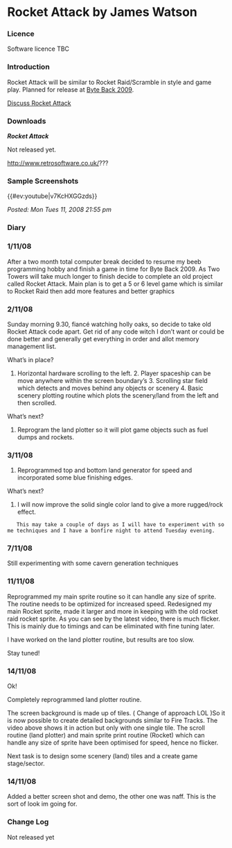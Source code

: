 # Rocket Attack by James Watson

### Licence

Software licence TBC

### Introduction

Rocket Attack will be similar to Rocket Raid/Scramble in style and game play. Planned for release at [Byte Back 2009](http://www.byte-back.info/).

[Discuss Rocket Attack](http://www.retrosoftware.co.uk/forum/viewforum.php?f=40)

### Downloads

***Rocket Attack***
Not released yet.
http://www.retrosoftware.co.uk/???

### Sample Screenshots

{{\#ev:youtube|v7KcHXGGzds}}
*Posted: Mon Tues 11, 2008 21:55 pm*

### Diary

### 1/11/08

After a two month total computer break decided to resume my beeb programming hobby and finish a game in time for Byte Back 2009. As Two Towers will take much longer to finish decide to complete an old project called Rocket Attack. Main plan is to get a 5 or 6 level game which is similar to Rocket Raid then add more features and better graphics

### 2/11/08

Sunday morning 9.30, fiancé watching holly oaks, so decide to take old Rocket Attack code apart. Get rid of any code witch I don’t want or could be done better and generally get everything in order and allot memory management list.

What’s in place?

1. Horizontal hardware scrolling to the left. 2. Player spaceship can be move anywhere within the screen boundary’s 3. Scrolling star field which detects and moves behind any objects or scenery 4. Basic scenery plotting routine which plots the scenery/land from the left and then scrolled.

What’s next?

1. Reprogram the land plotter so it will plot game objects such as fuel dumps and rockets.

### 3/11/08

1. Reprogrammed top and bottom land generator for speed and incorporated some blue finishing edges.

What’s next?

1. I will now improve the solid single color land to give a more rugged/rock effect.

`   This may take a couple of days as I will have to experiment with some techniques and I have a bonfire night to attend Tuesday evening.`

### 7/11/08

Still experimenting with some cavern generation techniques

### 11/11/08

Reprogrammed my main sprite routine so it can handle any size of sprite. The routine needs to be optimized for increased speed. Redesigned my main Rocket sprite, made it larger and more in keeping with the old rocket raid rocket sprite. As you can see by the latest video, there is much flicker. This is mainly due to timings and can be eliminated with fine tuning later.

I have worked on the land plotter routine, but results are too slow.

Stay tuned!

### 14/11/08

Ok!

Completely reprogrammed land plotter routine.

The screen background is made up of tiles. ( Change of approach LOL )So it is now possible to create detailed backgrounds similar to Fire Tracks. The video above shows it in action but only with one single tile. The scroll routine (land plotter) and main sprite print routine (Rocket) which can handle any size of sprite have been optimised for speed, hence no flicker.

Next task is to design some scenery (land) tiles and a create game stage/sector.

### 14/11/08

Added a better screen shot and demo, the other one was naff. This is the sort of look im going for.

### Change Log

Not released yet
